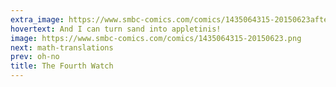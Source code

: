 ```yaml
---
extra_image: https://www.smbc-comics.com/comics/1435064315-20150623after.png
hovertext: And I can turn sand into appletinis!
image: https://www.smbc-comics.com/comics/1435064315-20150623.png
next: math-translations
prev: oh-no
title: The Fourth Watch
---
```

